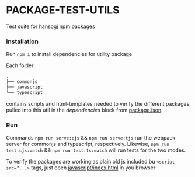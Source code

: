 # PACKAGE-TEST-UTILS

Test suite for hansogj npm packages

### Installation
Run `npm i` to install dependencies for utility package

Each folder 
```bash
.
├── commonjs
├── javascript
└── typescript
```

contains scripts and html-templates needed to verify the different packages pulled into this util in the _dependencies_ block from [package.json](package.json). 

### Run

Commands `npm run serve:cjs` && `npm run serve:tjs`  run the webpack server for commonjs and typescript, respectively. Likewise, `npm run test:cjs:watch` && `npm run test:ts:watch` will run tests for the two modes.

To verify the packages are working as plain old js included bu `<script src="...>` tags, just open [javascript/index.html](javascript/index.html) in you browser
